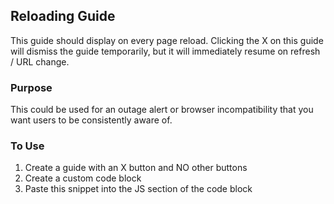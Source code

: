 ## Reloading Guide
This guide should display on every page reload. Clicking the X on this guide will dismiss the guide temporarily, but it will immediately resume on refresh / URL change.

### Purpose
This could be used for an outage alert or browser incompatibility that you want users to be consistently aware of.

### To Use
1. Create a guide with an X button and NO other buttons
2. Create a custom code block
3. Paste this snippet into the JS section of the code block